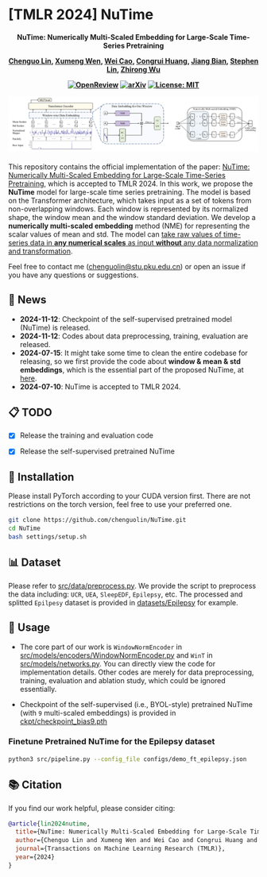# [TMLR 2024] NuTime

<h4 align="center">

NuTime: Numerically Multi-Scaled Embedding for Large-Scale Time-Series Pretraining

[Chenguo Lin](https://chenguolin.github.io), [Xumeng Wen](https://github.com/xumwen), [Wei Cao](https://weicao1990.github.io/), [Congrui Huang](https://dblp.org/pid/26/8737.html), [Jiang Bian](https://sites.google.com/view/jiangbian), [Stephen Lin](https://www.microsoft.com/en-us/research/people/stevelin/), [Zhirong Wu](https://www.microsoft.com/en-us/research/people/wuzhiron/)

[![OpenReview](https://img.shields.io/badge/OpenReview-Page-blue)](https://openreview.net/forum?id=TwiSBZ0p9u)
[![arXiv](https://img.shields.io/badge/arXiv-2310.07402-b31b1b.svg?logo=arXiv)](https://arxiv.org/abs/2310.07402)
[![License: MIT](https://img.shields.io/badge/License-MIT-yellow)](./LICENSE)

<p>
    <img width="730" alt="pipeline", src="./assets/pipeline.png">
</p>

</h4>

This repository contains the official implementation of the paper: [NuTime: Numerically Multi-Scaled Embedding for Large-Scale Time-Series Pretraining](https://arxiv.org/abs/2310.07402), which is accepted to TMLR 2024.
In this work, we propose the <b>NuTime</b> model for large-scale time series pretraining. The model is based on the Transformer architecture, which takes input as a set of tokens from non-overlapping windows. Each window is represented by its normalized shape, the window mean and the window standard deviation. We develop a <b>numerically multi-scaled embedding</b> method (NME) for representing the scalar values of mean and std. The model can <u>take raw values of time-series data in <b>any numerical scales</b> as input <b>without</b> any data normalization and transformation</u>.

Feel free to contact me (chenguolin@stu.pku.edu.cn) or open an issue if you have any questions or suggestions.


## 📢 News
- **2024-11-12**: Checkpoint of the self-supervised pretrained model (NuTime) is released.
- **2024-11-12**: Codes about data preprocessing, training, evaluation are released.
- **2024-07-15**: It might take some time to clean the entire codebase for releasing, so we first provide the code about **window & mean & std embeddings**, which is the essential part of the proposed NuTime, at [here](./src/encoders/WindowNormEncoder.py).
- **2024-07-10**: NuTime is accepted to TMLR 2024.


## 📋 TODO
- [x] Release the training and evaluation code
- [x] Release the self-supervised pretrained NuTime


## 🔧 Installation
Please install PyTorch according to your CUDA version first. There are not restrictions on the torch version, feel free to use your preferred one.
```bash
git clone https://github.com/chenguolin/NuTime.git
cd NuTime
bash settings/setup.sh
```


## 📊 Dataset
Please refer to [src/data/preprocess.py](./src/data/preprocess.py).
We provide the script to preprocess the data including: `UCR`, `UEA`, `SleepEDF`, `Epilepsy`, etc.
The processed and splitted `Epilpesy` dataset is provided in [datasets/Epilepsy](./datasets/Epilepsy) for example.


## 🚀 Usage
- The core part of our work is `WindowNormEncoder` in [src/models/encoders/WindowNormEncoder.py](./src/models/encoders/WindowNormEncoder.py) and `WinT` in [src/models/networks.py](./src/models/networks.py). You can directly view the code for implementation details. Other codes are merely for data preprocessing, training, evaluation and ablation study, which could be ignored essentially.

- Checkpoint of the self-supervised (i.e., BYOL-style) pretrained NuTime (with `9` multi-scaled embeddings) is provided in [ckpt/checkpoint_bias9.pth](./ckpt/checkpoint_bias9.pth)

### Finetune Pretrained NuTime for the Epilepsy dataset
```bash
python3 src/pipeline.py --config_file configs/demo_ft_epilepsy.json
```


## 📚 Citation
If you find our work helpful, please consider citing:
```bibtex
@article{lin2024nutime,
  title={NuTime: Numerically Multi-Scaled Embedding for Large-Scale Time-Series Pretraining},
  author={Chenguo Lin and Xumeng Wen and Wei Cao and Congrui Huang and Jiang Bian and Stephen Lin and Zhirong Wu},
  journal={Transactions on Machine Learning Research (TMLR)},
  year={2024}
}
```
